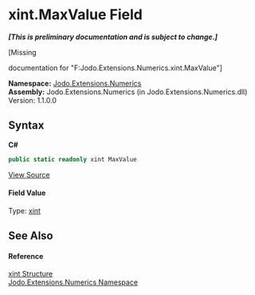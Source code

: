 # xint.MaxValue Field
 _**\[This is preliminary documentation and is subject to change.\]**_

\[Missing <summary> documentation for "F:Jodo.Extensions.Numerics.xint.MaxValue"\]

**Namespace:**&nbsp;<a href="N_Jodo_Extensions_Numerics">Jodo.Extensions.Numerics</a><br />**Assembly:**&nbsp;Jodo.Extensions.Numerics (in Jodo.Extensions.Numerics.dll) Version: 1.1.0.0

## Syntax

**C#**<br />
``` C#
public static readonly xint MaxValue
```

<a href="https://github.com/JosephJShort/Jodo.Extensions/blob/main/src/Jodo.Extensions.Numerics/xint.cs" rel="noopener noreferrer" title="View the source code">View Source</a><br />

#### Field Value
Type: <a href="T_Jodo_Extensions_Numerics_xint">xint</a>

## See Also


#### Reference
<a href="T_Jodo_Extensions_Numerics_xint">xint Structure</a><br /><a href="N_Jodo_Extensions_Numerics">Jodo.Extensions.Numerics Namespace</a><br />